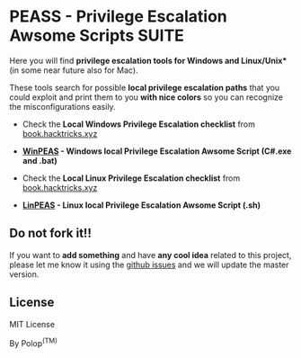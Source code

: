 # PEASS - Privilege Escalation Awsome Scripts SUITE

Here you will find **privilege escalation tools for Windows and Linux/Unix\*** (in some near future  also for Mac).

These tools search for possible **local privilege escalation paths** that you could exploit and print them to you **with nice colors** so you can recognize the misconfigurations easily.

- Check the **Local Windows Privilege Escalation checklist** from [book.hacktricks.xyz](https://book.hacktricks.xyz/windows/checklist-windows-privilege-escalation)
- **[WinPEAS](https://github.com/carlospolop/privilege-escalation-awsome-scripts-suite/winpeas) - Windows local Privilege Escalation Awsome Script (C#.exe and .bat)**

- Check the **Local Linux Privilege Escalation checklist** from [book.hacktricks.xyz](https://book.hacktricks.xyz/linux-unix/linux-privilege-escalation-checklist)
- **[LinPEAS](https://github.com/carlospolop/privilege-escalation-awsome-scripts-suite/linpeas) - Linux local Privilege Escalation Awsome Script (.sh)**

## Do not fork it!!

If you want to **add something** and have **any cool idea** related to this project, please let me know it using the [github issues](https://github.com/carlospolop/privilege-escalation-awsome-scripts-suite/issues) and we will update the master version.

## License

MIT License

By Polop<sup>(TM)</sup>